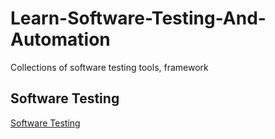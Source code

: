 # Learn-Software-Testing-And-Automation
Collections of software testing tools, framework

## Software Testing
[Software Testing]("/docs/basic/softwaretesting.md")
